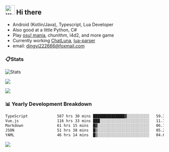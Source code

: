 ## <img alt="wave" src="https://raw.githubusercontent.com/MartinHeinz/MartinHeinz/master/wave.gif" width="30px"> Hi there

- Android (Kotlin/Java), Typescript, Lua Developer
- Also good at a little Python, C#
- Play [osu! mania](https://osu.ppy.sh/users/29808669), chunithm, l4d2, and more game
- Currently working [ChatLuna](https://github.com/ChatLunaLab), [lua-parser](https://github.com/dingyi222666/lua-parser)
- email: [dingyi222666@foxmail.com](mailto:dingyi222666@foxmail.com)

### 📋Stats

![Stats](https://github-readme-stats.vercel.app/api?username=dingyi222666&show_icons=true&icon_color=47A69E&title_color=47A69E&count_private=true)    

![](https://api.githubtrends.io/user/svg/dingyi222666/langs?time_range=one_year&include_private=True&loc_metric=changed&theme=classic)

![](http://github-profile-summary-cards.vercel.app/api/cards/productive-time?username=dingyi222666&theme=nord_dark&utcOffset=8)

### 📊 Yearly Development Breakdown

<!--START_SECTION:waka-->

```txt
TypeScript             587 hrs 30 mins ██████████████▓░░░░░░░░░░   59.31 %
Vue.js                 116 hrs 33 mins ███░░░░░░░░░░░░░░░░░░░░░░   11.77 %
Markdown               61 hrs 15 mins  █▓░░░░░░░░░░░░░░░░░░░░░░░   06.18 %
JSON                   51 hrs 38 mins  █▒░░░░░░░░░░░░░░░░░░░░░░░   05.21 %
YAML                   46 hrs 14 mins  █▒░░░░░░░░░░░░░░░░░░░░░░░   04.67 %
```

<!--END_SECTION:waka-->

![](https://komarev.com/ghpvc/?username=dingyi222666)
